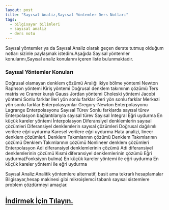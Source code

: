 ```yaml
---
layout: post
title: "Sayısal Analiz,Sayısal Yöntemler Ders Notları"
tags:
  - bilgisayar bilimleri
  - sayısal analiz
  - ders notu
---
```


Sayısal yöntemler ya da Sayısal Analiz olarak geçen derste tutmuş olduğum notları sizinle paylaşmak istedim.Aşağıda Sayısal yöntemler konularını,Sayısal analiz konularını içeren liste bulunmaktadır.

### Sayısal Yöntemler Konuları

Doğrusal olamayan denklem çözümü
Aralığı ikiye bölme yöntemi
Newton Raphson yöntemi
Kiriş yöntemi
Doğrusal denklem takımının çözümü
Ters matris ve Cramer kuralı
Gauss Jordan yöntemi
Choleski yöntemi
Jacobi yöntemi
Sonlu farklar
İleri yön sonlu farklar
Geri yön sonlu farklar
Merkezi yön sonlu farklar
Enterpolasyonlar
Gregory-Newton Enterpolasyonu
Lagrange Enterpolasyonu
Sayısal Türev
Sonlu farklarda sayısal türev
Enterpolasyon bağlantılarıyla sayısal türev
Sayısal İntegral
Eğri uydurma
En küçük kareler yöntemi
İnterpolasyon
Diferansiyel denklemlerin sayısal çözümleri
Diferansiyel denklemlerin sayısal çözümleri
Doğrusal dağılımlı verilere eğri uydurma
Karesel verilere eğri uydurma
Hata analizi, lineer denklem çözümleri.
Denklem Takımlarının çözümü
Denklem Takımlarının çözümü
Denklem Takımlarının çözümü
Nonlineer denklem çözümleri
Enterpolasyon
Adi diferansiyel denklemlerinin çözümü
Adi diferansiyel denklemlerinin çözümü
Kısmi diferansiyel denklemlerinin çözümü
Eğri uydurma(Fonksiyon bulma)
En küçük kareler yöntemi ile eğri uydurma
En küçük kareler yöntemi ile eğri uydurma

Sayısal Analiz:Analitik yöntemlere alternatif, basit ama tekrarlı hesaplamalar
Bilgisayar,hesap makinesi gibi mikroişlemci tabanlı sayısal sistemlere problem çözdürmeyi amaçlar.

## [İndirmek İçin Tılayın.](/file/Kendi-Notum.pdf)